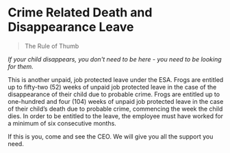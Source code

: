 # Crime Related Death and Disappearance Leave

> The Rule of Thumb

*If your child disappears, you don't need to be here - you need to be looking for them.*

This is another unpaid, job protected leave under the ESA. Frogs are entitled up to fifty-two (52) weeks of unpaid job protected leave in the case of the disappearance of their child due to probable crime. Frogs are entitled up to one-hundred and four (104) weeks of unpaid job protected leave in the case of their child’s death due to probable crime, commencing the week the child dies. In order to be entitled to the leave, the employee must have worked for a minimum of six consecutive months.

If this is you, come and see the CEO. We will give you all the support you need.
